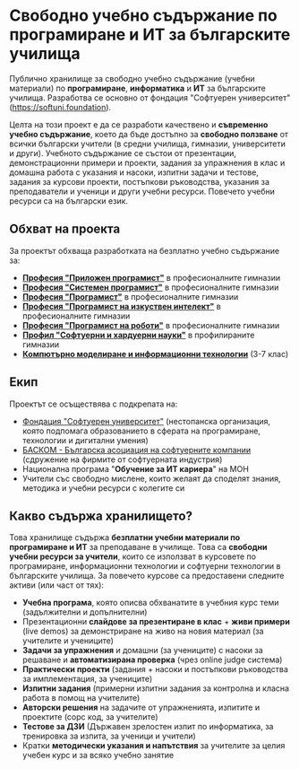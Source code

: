 # Свободно учебно съдържание по програмиране и ИТ за българските училища

Публично хранилище за свободно учебно съдържание (учебни материали) по **програмиране**, **информатика** и **ИТ** за българските училища. Разработва се основно от фондация "Софтуерен университет" (https://softuni.foundation).

Целта на този проект е да се разработи качествено и **съвременно учебно съдържание**, което да бъде достъпно за **свободно ползване** от всички български учители (в средни училища, гимназии, университети и други). Учебното съдържание се състои от презентации, демонстрационни примери и проекти, задания за упражнения в клас и домашна работа с указания и насоки, изпитни задачи и тестове, задания за курсови проекти, постъпкови ръководства, указания за преподаватели и ученици и други учебни ресурси. Повечето учебни ресурси са на български език.

## Обхват на проекта

За проектът обхваща разработката на безплатно учебно съдържание за:
 - [**Професия "Приложен програмист"**](https://github.com/BG-IT-Edu/School-Programming/tree/main/Courses/Applied-Programmer) в професионалните гимназии
 - [**Професия "Системен програмист"**](https://github.com/BG-IT-Edu/School-Programming/tree/main/Courses/System-Programmer) в професионалните гимназии
 - [**Професия "Програмист"**](https://github.com/BG-IT-Edu/School-Programming/tree/main/Courses/Programmer) в професионалните гимназии
 - [**Професия "Програмист на изкуствен интелект"**](https://github.com/BG-IT-Edu/School-Programming/tree/main/Courses/AI-Programmer) в професионалните гимназии
 - [**Професия "Програмист на роботи"**](https://github.com/BG-IT-Edu/School-Programming/tree/main/Courses/Robotics-and-IoT-Programmer) в професионалните гимназии
 - [**Профил "Софтуерни и хардуерни науки"**](https://github.com/BG-IT-Edu/School-Programming/tree/main/Courses/Software-Sciences) в профилираните гимназии
 - [**Компютърно моделиране и информационни технологии**](https://github.com/BG-IT-Edu/School-Programming/tree/main/Courses/Computer-Modeling-and-IT) (3-7 клас)
 
## Екип
 
Проектът се осъществява с подкрепата на:
 - [Фондация "Софтуерен университет"](https://softuni.foundation) (нестопанска организация, която подпомага образованието в сферата на програмиране, технологии и дигитални умения)
 - [БАСКОМ - Българска асоциация на софтуерните компании](https://www.basscom.org) (сдружение на фирмите от софтуерната индустрия)
 - Национална програма "**Обучение за ИТ кариера**" на МОН
 - Учители със свободно мислене, които желаят да споделят знания, методика и учебни ресурси с колегите си

## Какво съдържа хранилището?

Това хранилище съдържа **безплатни учебни материали по програмиране и ИТ** за преподаване в училище. Това са **свободни учебни ресурси за учители**, които се използват в курсовете по програмиране, информационни технологии и софтуерни технологии в българските училища. За повечето курсове са предоставени следните активи (или част от тях):
  -	**Учебна програма**, която описва обхванатите в учебния курс теми (задължителни и допълнителни)
  -	Презентационни **слайдове за презентиране в клас** + **живи примери** (live demos) за демонстриране на живо на новия материал (за учителите и учениците)
  -	**Задачи за упражнения** и домашни (за учениците) с насоки за решаване и **автоматизирана проверка** (чрез online judge  система)
  - **Практически проекти** (задания + насоки и постъпкови ръководства за имплементация, за учениците)
  -	**Изпитни задания** (примерни изпитни задания за контролна и класна работа в помощ на учителите)
  -	**Авторски решения** на задачите от упражненията, изпитите и проектите (сорс код, за учителите)
  -	**Тестове за ДЗИ** (Държавен зрелостен изпит по информатика, за тренировка за изпита, за ученици и учители)
  -	Кратки **методически указания и напътствия** за учителите за целия учебен курс и за всяко учебно занятие


